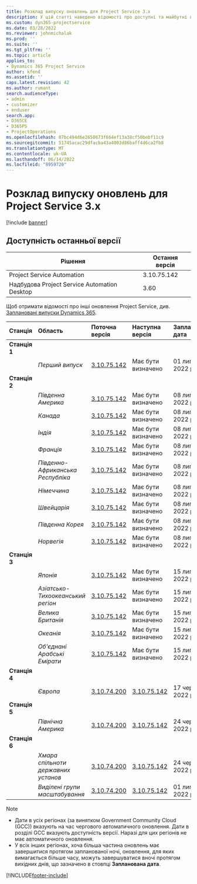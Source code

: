 ```yaml
---
title: Розклад випуску оновлень для Project Service 3.x
description: У цій статті наведено відомості про доступні та майбутні випуски програми Dynamics 365 Project Service Automation.
ms.custom: dyn365-projectservice
ms.date: 03/28/2022
ms.reviewer: johnmichalak
ms.prod: ''
ms.suite: ''
ms.tgt_pltfrm: ''
ms.topic: article
applies_to:
- Dynamics 365 Project Service
author: kfend
ms.assetid: ''
caps.latest.revision: 42
ms.author: rumant
search.audienceType:
- admin
- customizer
- enduser
search.app:
- D365CE
- D365PS
- ProjectOperations
ms.openlocfilehash: 07bc494d6e2650673f664ef13a38cf50bebf11c9
ms.sourcegitcommit: 51745acac29dfacba43a4003d86baff4d6ca2fb8
ms.translationtype: MT
ms.contentlocale: uk-UA
ms.lasthandoff: 06/14/2022
ms.locfileid: "8959720"
---
```

# <a name="update-release-schedule-for-project-service-3x"></a>Розклад випуску оновлень для Project Service 3.x

[!include [banner](../includes/psa-now-project-operations.md)]

## <a name="latest-version-availability"></a>Доступність останньої версії

| Рішення  | Остання версія |
|-------|----|
| Project Service Automation    | 3.10.75.142 |
| Надбудова Project Service Automation Desktop                | 3.60          |

Щоб отримати відомості про інші оновлення Project Service, див. [Заплановані випуски Dynamics 365](/dynamics365/release-plans/). 

| Станція  | Область | Поточна версія | Наступна версія |  Запланована дата
| :---   | :---   | :---   | :---   |:---   |         
|<strong>Станція 1</strong> | |  |  | |
| | <i>Перший випуск</i> | [3.10.75.142](whats-new-ur-44.md) | Має бути визначено | 01 липня 2022 року
|<strong>Станція 2</strong> | |  |  | |
| | <i>Південна Америка</i> | [3.10.75.142](whats-new-ur-44.md) | Має бути визначено | 08 липня 2022 року
| | <i>Канада</i> | [3.10.75.142](whats-new-ur-44.md) | Має бути визначено | 08 липня 2022 року
| | <i>Індія</i> | [3.10.75.142](whats-new-ur-44.md) | Має бути визначено | 08 липня 2022 року
| | <i>Франція</i> | [3.10.75.142](whats-new-ur-44.md) | Має бути визначено | 08 липня 2022 року
| | <i>Південно-Африканська Республіка</i> | [3.10.75.142](whats-new-ur-44.md) | Має бути визначено | 08 липня 2022 року
| | <i>Німеччина</i> | [3.10.75.142](whats-new-ur-44.md) | Має бути визначено | 08 липня 2022 року
| | <i>Швейцарія</i> | [3.10.75.142](whats-new-ur-44.md) | Має бути визначено | 08 липня 2022 року
| | <i>Південна Корея</i> | [3.10.75.142](whats-new-ur-44.md) | Має бути визначено | 08 липня 2022 року
| | <i>Норвегія</i> | [3.10.75.142](whats-new-ur-44.md) | Має бути визначено | 08 липня 2022 року
|<strong>Станція 3</strong> | |  |  | |
| | <i>Японія</i> | [3.10.75.142](whats-new-ur-44.md) | Має бути визначено | 15 липня 2022 року
| | <i>Азіатсько-Тихоокеанський регіон</i> | [3.10.75.142](whats-new-ur-44.md) | Має бути визначено | 15 липня 2022 року
| | <i>Велика Британія</i> | [3.10.75.142](whats-new-ur-44.md) | Має бути визначено | 15 липня 2022 року
| | <i>Океанія</i> | [3.10.75.142](whats-new-ur-44.md) | Має бути визначено | 15 липня 2022 року
| | <i>Об'єднані Арабські Емірати</i> | [3.10.75.142](whats-new-ur-44.md) | Має бути визначено | 15 липня 2022 року
|<strong>Станція 4</strong> | |  |  | |
| | <i>Європа</i> | [3.10.74.200](whats-new-ur43.md) | [3.10.75.142](whats-new-ur-44.md) | 17 червня 2022 року
|<strong>Станція 5</strong> | |  |  | |
| | <i>Північна Америка</i> | [3.10.74.200](whats-new-ur43.md) | [3.10.75.142](whats-new-ur-44.md) | 24 червня 2022 року
|<strong>Станція 6</strong> | |  |  | |
| | <i>Хмара спільноти державних установ</i> | [3.10.74.200](whats-new-ur43.md) | [3.10.75.142](whats-new-ur-44.md) | 24 червня 2022 року
| | <i>Виділені групи масштабування</i> | [3.10.74.200](whats-new-ur43.md) | [3.10.75.142](whats-new-ur-44.md) | 01 липня 2022 року




>[!Note]
> - Дати в усіх регіонах (за винятком Government Community Cloud (GCC)) вказують на час чергового автоматичного оновлення. Дати в розділі GCC вказують доступність версії. Наразі для цих регіонів не має автоматичного оновлення.
> - У всіх інших регіонах, хоча більша частина оновлень має завершитися протягом запланованої ночі, оновлення, для яких вимагається більше часу, можуть завершуватися вночі протягом вихідних днів, що зазначено в стовпці **Запланована дата**.


[!INCLUDE[footer-include](../includes/footer-banner.md)]
